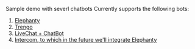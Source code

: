 Sample demo with severl chatbots
Currently supports the following bots:
1. [Elephanty](https://bot.elephant.ai/cfb059dc-8b60-4710-b77e-0ad2743d51c2)
2. [Trengo](https://pustovoytov-fortis.github.io/trengo.html)
3. [LiveChat + ChatBot](https://direct.lc.chat/18674160/)
4. [Intercom, to which in the future we'll integrate Elephanty](https://pustovoytov-fortis.github.io/Intercom.html)
